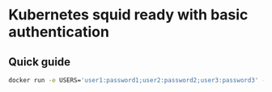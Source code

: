 # Kubernetes squid ready with basic authentication

## Quick guide

```sh
docker run -e USERS='user1:password1;user2:password2;user3:password3' -p 3128:3128 jmferrer/squid-basic-auth
```
